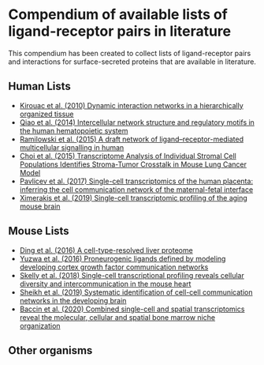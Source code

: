 # Compendium of available lists of ligand-receptor pairs in literature

This compendium has been created to collect lists of ligand-receptor pairs
and interactions for surface-secreted proteins that are available in literature.

## Human Lists

- [Kirouac et al. (2010) Dynamic interaction networks in a hierarchically organized tissue](https://doi.org/10.1038/msb.2010.71)
- [Qiao et al. (2014) Intercellular network structure and regulatory motifs in the human
 hematopoietic system](https://doi.org/10.15252/msb.20145141)
- [Ramilowski et al. (2015) A draft network of ligand–receptor-mediated multicellular
 signalling in human](https://doi.org/10.1038/ncomms8866)
- [Choi et al. (2015) Transcriptome Analysis of Individual Stromal Cell Populations
 Identifies Stroma-Tumor Crosstalk in Mouse Lung Cancer Model](https://doi.org/10.1016/j.celrep.2015.01.040)
- [Pavlicev et al. (2017) Single-cell transcriptomics of the human placenta: inferring
 the cell communication network of the maternal-fetal interface](https://doi.org/10.1101/gr.207597.116)
- [Ximerakis et al. (2019) Single-cell transcriptomic profiling of
 the aging mouse brain](https://doi.org/10.1038/s41593-019-0491-3)

## Mouse Lists

- [Ding et al. (2016) A cell-type-resolved liver proteome](https://doi.org/10.1074/mcp.M116.060145)
- [Yuzwa et al. (2016) Proneurogenic ligands defined by
 modeling developing cortex growth factor communication networks](https://doi.org/10.1016/j.neuron.2016.07.037)
- [Skelly et al. (2018) Single-cell transcriptional profiling reveals cellular
 diversity and intercommunication in the mouse heart](https://doi.org/10.1016/j.celrep.2017.12.072)
 - [Sheikh et al. (2019) Systematic identification of
  cell-cell communication networks in the developing brain](https://doi.org/10.1016/j.isci.2019.10.026)
- [Baccin et al. (2020) Combined single-cell and spatial transcriptomics reveal the molecular,
 cellular and spatial bone marrow niche organization](https://doi.org/10.1038/s41556-019-0439-6)

## Other organisms
